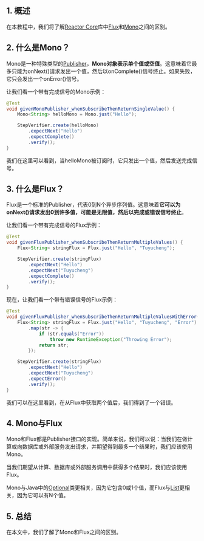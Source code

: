 ## 1. 概述

在本教程中，我们将了解[Reactor Core](https://www.baeldung.com/reactor-core)库中[Flux](https://projectreactor.io/docs/core/release/api/reactor/core/publisher/Flux.html)和[Mono](https://projectreactor.io/docs/core/release/api/reactor/core/publisher/Mono.html)之间的区别。

## 2. 什么是Mono？

Mono是一种特殊类型的[Publisher](https://www.reactive-streams.org/reactive-streams-1.0.3-javadoc/org/reactivestreams/Publisher.html)，**Mono对象表示单个值或空值**。这意味着它最多只能为onNext()请求发出一个值，然后以onComplete()信号终止。如果失败，它只会发出一个onError()信号。

让我们看一个带有完成信号的Mono示例：

```java
@Test
void givenMonoPublisher_whenSubscribeThenReturnSingleValue() {
	Mono<String> helloMono = Mono.just("Hello");

	StepVerifier.create(helloMono)
	    .expectNext("Hello")
	    .expectComplete()
	    .verify();
}
```

我们在这里可以看到，当helloMono被订阅时，它只发出一个值，然后发送完成信号。

## 3. 什么是Flux？

Flux是一个标准的Publisher，代表0到N个异步序列值。这意味着**它可以为onNext()请求发出0到许多值，可能是无限值，然后以完成或错误信号终止**。

让我们看一个带有完成信号的Flux示例：

```java
@Test
void givenFluxPublisher_whenSubscribeThenReturnMultipleValues() {
	Flux<String> stringFlux = Flux.just("Hello", "Tuyucheng");

	StepVerifier.create(stringFlux)
	    .expectNext("Hello")
	    .expectNext("Tuyucheng")
	    .expectComplete()
	    .verify();
}
```

现在，让我们看一个带有错误信号的Flux示例：

```java
@Test
void givenFluxPublisher_whenSubscribeThenReturnMultipleValuesWithError() {
	Flux<String> stringFlux = Flux.just("Hello", "Tuyucheng", "Error")
	    .map(str -> {
	    	if (str.equals("Error"))
	    		throw new RuntimeException("Throwing Error");
	    	return str;
	    });

	StepVerifier.create(stringFlux)
	    .expectNext("Hello")
	    .expectNext("Tuyucheng")
	    .expectError()
	    .verify();
}
```

我们可以在这里看到，在从Flux中获取两个值后，我们得到了一个错误。

## 4. Mono与Flux

Mono和Flux都是Publisher接口的实现。简单来说，我们可以说：当我们在做计算或向数据库或外部服务发出请求，并期望得到最多一个结果时，我们应该使用Mono。

当我们期望从计算、数据库或外部服务调用中获得多个结果时，我们应该使用Flux。

Mono与Java中的[Optional](https://www.baeldung.com/java-optional)类更相关，因为它包含0或1个值，而Flux与[List](https://www.baeldung.com/java-arraylist)更相关，因为它可以有N个值。

## 5. 总结

在本文中，我们了解了Mono和Flux之间的区别。